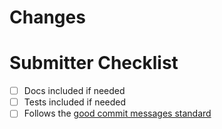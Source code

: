 # Changes
<!--
Describe the changes of the pull request
-->

# Submitter Checklist
<!--
Please check the following checklist before submitting

You can check an item like:
- [x] Docs
-->

- [ ] Docs included if needed
- [ ] Tests included if needed
- [ ] Follows the [good commit messages standard](https://chris.beams.io/posts/git-commit/) 
